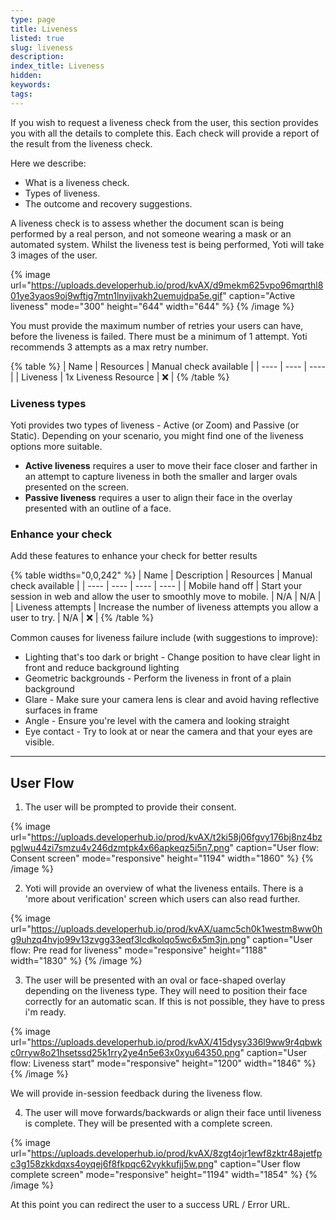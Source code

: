 ```yaml
---
type: page
title: Liveness
listed: true
slug: liveness
description: 
index_title: Liveness
hidden: 
keywords: 
tags: 
---
```


If you wish to request a liveness check from the user, this section provides you with all the details to complete this. Each check will provide a report of the result from the liveness check.

Here we describe:

- What is a liveness check.
- Types of liveness.
- The outcome and recovery suggestions.

A liveness check is to assess whether the document scan is being performed by a real person, and not someone wearing a mask or an automated system. Whilst the liveness test is being performed, Yoti will take 3 images of the user.

{% image url="https://uploads.developerhub.io/prod/kvAX/d9mekm625vpo96mqrthl801ye3yaos9oj9wftjg7mtn1lnyijvakh2uemujdpa5e.gif" caption="Active liveness" mode="300" height="644" width="644" %}
{% /image %}

You must provide the maximum number of retries your users can have, before the liveness is failed. There must be a minimum of 1 attempt. Yoti recommends 3 attempts as a max retry number.

{% table %}
| Name | Resources | Manual check available | 
| ---- | ---- | ---- | 
| Liveness | 1x Liveness Resource | ❌ | 
{% /table %}

### Liveness types

Yoti provides two types of liveness - Active (or Zoom) and Passive (or Static). Depending on your scenario, you might find one of the liveness options more suitable.

- **Active liveness** requires a user to move their face closer and farther in an attempt to capture liveness in both the smaller and larger ovals presented on the screen.
- **Passive liveness** requires a user to align their face in the overlay presented with an outline of a face.

### Enhance your check

Add these features to enhance your check for better results

{% table widths="0,0,242" %}
| Name | Description | Resources | Manual check available | 
| ---- | ---- | ---- | ---- | 
| Mobile hand off | Start your session in web and allow the user to smoothly move to mobile. | N/A | N/A | 
| Liveness attempts | Increase the number of liveness attempts you allow a user to try. | N/A | ❌ | 
{% /table %}

Common causes for liveness failure include (with suggestions to improve):

- Lighting that's too dark or bright - Change position to have clear light in front and reduce background lighting
- Geometric backgrounds - Perform the liveness in front of a plain background
- Glare - Make sure your camera lens is clear and avoid having reflective surfaces in frame
- Angle - Ensure you're level with the camera and looking straight
- Eye contact - Try to look at or near the camera and that your eyes are visible.

---

## User Flow

1. The user will be prompted to provide their consent.

{% image url="https://uploads.developerhub.io/prod/kvAX/t2ki58j06fgvy176bj8nz4bzpglwu44zi7smzu4v246dzmtpk4x66apkeqz5i5n7.png" caption="User flow: Consent screen" mode="responsive" height="1194" width="1860" %}
{% /image %}

2. Yoti will provide an overview of what the liveness entails. There is a 'more about verification' screen which users can also read further.

{% image url="https://uploads.developerhub.io/prod/kvAX/uamc5ch0k1westm8ww0hg9uhzq4hvjo99v13zvgg33eqf3lcdkolqo5wc6x5m3jn.png" caption="User flow: Pre read for liveness" mode="responsive" height="1188" width="1830" %}
{% /image %}

3. The user will be presented with an oval or face-shaped overlay depending on the liveness type. They will need to position their face correctly for an automatic scan. If this is not possible, they have to press i'm ready.

{% image url="https://uploads.developerhub.io/prod/kvAX/415dysy336l9ww9r4qbwkc0rryw8o21hsetssd25k1rry2ye4n5e63x0xyu64350.png" caption="User flow: Liveness start" mode="responsive" height="1200" width="1846" %}
{% /image %}

We will provide in-session feedback during the liveness flow. 

4. The user will move forwards/backwards or align their face until liveness is complete. They will be presented with a complete screen. 

{% image url="https://uploads.developerhub.io/prod/kvAX/8zgt4ojr1ewf8zktr48ajetfpc3g158zkkdqxs4oyqej6f8fkpqc62vykkufjj5w.png" caption="User flow complete screen" mode="responsive" height="1194" width="1854" %}
{% /image %}

At this point you can redirect the user to a success URL / Error URL.